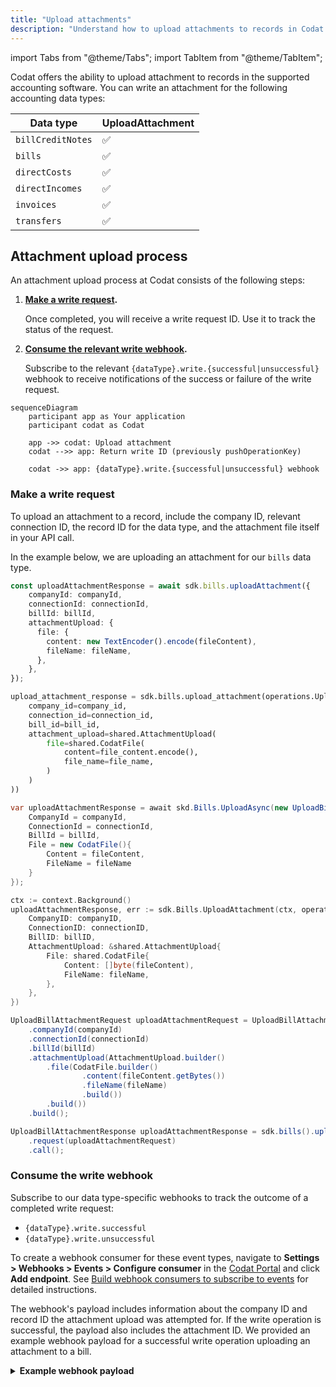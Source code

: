 ```yaml
---
title: "Upload attachments"
description: "Understand how to upload attachments to records in Codat's supported accounting software"
---
```


import Tabs from "@theme/Tabs";
import TabItem from "@theme/TabItem";

Codat offers the ability to upload attachment to records in the supported accounting software. You can write an attachment for the following accounting data types: 

| Data type       | UploadAttachment |
|------------------|------------------|
| `billCreditNotes`  | &#9989;          |  
| `bills`            | &#9989;          | 
| `directCosts`      | &#9989;          | 
| `directIncomes`    | &#9989;          | 
| `invoices`         | &#9989;          | 
| `transfers`        | &#9989;          |


## Attachment upload process

An attachment upload process at Codat consists of the following steps:

1. **[Make a write request](#make-a-write-request).**

   Once completed, you will receive a write request ID. Use it to track the status of the request.

3. **[Consume the relevant write webhook](#consume-the-write-webhook).**

   Subscribe to the relevant `{dataType}.write.{successful|unsuccessful}` webhook to receive notifications of the success or failure of the write request.


```mermaid
sequenceDiagram
    participant app as Your application 
    participant codat as Codat
    
    app ->> codat: Upload attachment
    codat -->> app: Return write ID (previously pushOperationKey)

    codat ->> app: {dataType}.write.{successful|unsuccessful} webhook
```

### Make a write request

To upload an attachment to a record, include the company ID, relevant connection ID, the record ID for the data type, and the attachment file itself in your API call.

In the example below, we are uploading an attachment for our `bills` data type.

<Tabs>

<TabItem value="typescript" label="TypeScript">

```typescript
const uploadAttachmentResponse = await sdk.bills.uploadAttachment({
    companyId: companyId,
    connectionId: connectionId,
    billId: billId,
    attachmentUpload: {
      file: {
        content: new TextEncoder().encode(fileContent),
        fileName: fileName,
      },
    },
});
```
</TabItem>

<TabItem value="python" label="Python">

```python
upload_attachment_response = sdk.bills.upload_attachment(operations.UploadBillAttachmentRequest(
    company_id=company_id,
    connection_id=connection_id,
    bill_id=bill_id,
    attachment_upload=shared.AttachmentUpload(
        file=shared.CodatFile(
            content=file_content.encode(),
            file_name=file_name,
        )
    )
))
```
</TabItem>

<TabItem value="csharp" label="C#">

```c#
var uploadAttachmentResponse = await skd.Bills.UploadAsync(new UploadBillAttachmentRequest() {
    CompanyId = companyId,
	ConnectionId = connectionId,
    BillId = billId,
    File = new CodatFile(){
        Content = fileContent,
        FileName = fileName
    }
});
```
</TabItem>

<TabItem value="go" label="Go">

```go
ctx := context.Background()
uploadAttachmentResponse, err := sdk.Bills.UploadAttachment(ctx, operations.UploadBillAttachmentRequest{
    CompanyID: companyID,
    ConnectionID: connectionID,
    BillID: billID,
    AttachmentUpload: &shared.AttachmentUpload{
        File: shared.CodatFile{
            Content: []byte(fileContent),
            FileName: fileName,
        },
    },
})
```
</TabItem>

<TabItem value="java" label="Java">

```java
UploadBillAttachmentRequest uploadAttachmentRequest = UploadBillAttachmentRequest.builder()
    .companyId(companyId)
    .connectionId(connectionId)
    .billId(billId)
    .attachmentUpload(AttachmentUpload.builder()
        .file(CodatFile.builder()
                .content(fileContent.getBytes())
                .fileName(fileName)
                .build())
        .build())
    .build();

UploadBillAttachmentResponse uploadAttachmentResponse = sdk.bills().uploadAttachment()
    .request(uploadAttachmentRequest)
    .call();
```
</TabItem>

</Tabs>

### Consume the write webhook

Subscribe to our data type-specific webhooks to track the outcome of a completed write request:

- `{dataType}.write.successful`
- `{dataType}.write.unsuccessful`

To create a webhook consumer for these event types, navigate to **Settings > Webhooks > Events > Configure consumer** in the [Codat Portal](https://app.codat.io) and click **Add endpoint**. See [Build webhook consumers to subscribe to events](/using-the-api/webhooks/create-consumer) for detailed instructions. 

The webhook's payload includes information about the company ID and record ID the attachment upload was attempted for. If the write operation is successful, the payload also includes the attachment ID. We provided an example webhook payload for a successful write operation uploading an attachment to a bill. 

<details>
  <summary><b>Example webhook payload</b></summary>

```json
{
  "id": "bae71d36-ff47-420a-b4a6-f8c9ddf41140",
  "eventType": "bills.write.successful",
  "generatedDate": "2023-05-03T10:00:23.000Z",
  "payload": {
    "id": "a9367074-b5c3-42c4-9be4-be129f43577e",
    "type": "Create",
    "referenceCompany": {
      "id": "70af3071-65d9-4ec3-b3cb-5283e8d55dac",
      "name": "Toft stores"
    },
    "connectionId": "12571faf-0898-47e7-afdd-0fe9eb0a9bf5",
    "requestedOnDate": "2023-05-03T10:00:00.000Z",
    "completedOnDate": "2023-05-03T10:00:23.000Z",
    "status": "Success",
    "record": {
      "id": "bil_1Nispe2eZvKYlo2Cd31jOCgZ"
    },
    "attachmentId": "att_2Ksoie6eDvErJo249lsieqpD9"
  }
}
```

</details>
